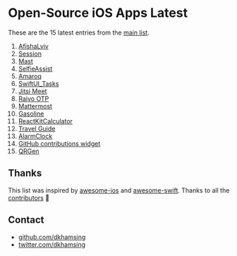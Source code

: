 # Open-Source iOS Apps Latest

These are the 15 latest entries from the [main list](https://github.com/dkhamsing/open-source-ios-apps).


1. [AfishaLviv](https://github.com/danylokos/AfishaLviv-iOS)
2. [Session](https://github.com/loki-project/session-ios)
3. [Mast](https://github.com/ShihabM/Mast)
4. [SelfieAssist](https://github.com/mxcl/SelfieAssist)
5. [Amaroq](https://github.com/ReticentJohn/Amaroq)
6. [SwiftUI_Tasks](https://github.com/shankarmadeshvaran/SwiftUI_Tasks)
7. [Jitsi Meet](https://github.com/jitsi/jitsi-meet)
8. [Raivo OTP](https://github.com/raivo-otp/ios-application)
9. [Mattermost](https://github.com/mattermost/mattermost-mobile)
10. [Gasoline](https://github.com/Blackjacx/Gasoline)
11. [ReactKitCalculator](https://github.com/ReactKit/ReactKitCalculator)
12. [Travel Guide](https://github.com/Ivaskuu/travel-guide_app)
13. [AlarmClock](https://github.com/robbiehanson/AlarmClock)
14. [GitHub contributions widget](https://github.com/fimuxd/GITGET)
15. [QRGen](https://github.com/lojals/QRGen)

## Thanks

This list was inspired by [awesome-ios](https://github.com/vsouza/awesome-ios) and [awesome-swift](https://github.com/matteocrippa/awesome-swift). Thanks to all the [contributors](https://github.com/dkhamsing/open-source-ios-apps/graphs/contributors) 🎉 

## Contact

- [github.com/dkhamsing](https://github.com/dkhamsing)
- [twitter.com/dkhamsing](https://twitter.com/dkhamsing)

